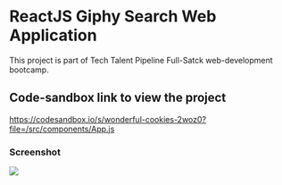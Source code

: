 # ReactJS Giphy Search Web Application
This project is part of Tech Talent Pipeline Full-Satck web-development bootcamp.


## Code-sandbox link to view the project

https://codesandbox.io/s/wonderful-cookies-2woz0?file=/src/components/App.js


### Screenshot 

![](https://github.com/abdel-elsayed/React-Giphy-App/blob/master/Screen%20Shot%202021-01-14%20at%209.39.33%20PM.png)
